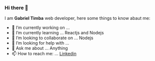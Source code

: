 ### Hi there 👋

I am **Gabriel Timba** web developer, here some things to know abaut me: 
- 🔭 I’m currently working on ...
- 🌱 I’m currently learning ... Reactjs and Nodejs
- 👯 I’m looking to collaborate on ... Nodejs
- 🤔 I’m looking for help with ...
- 💬 Ask me about ... Anything
- 📫 How to reach me: ... [Linkedin](https://www.linkedin.com/in/gabriel-arao-a78043183/)
